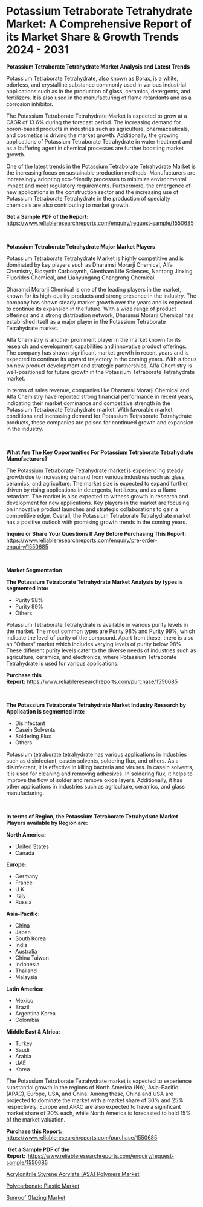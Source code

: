 <p><h1>Potassium Tetraborate Tetrahydrate Market: A Comprehensive Report of its Market Share & Growth Trends 2024 - 2031</h1></p><p><strong>Potassium Tetraborate Tetrahydrate Market Analysis and Latest Trends</strong></p>
<p><p>Potassium Tetraborate Tetrahydrate, also known as Borax, is a white, odorless, and crystalline substance commonly used in various industrial applications such as in the production of glass, ceramics, detergents, and fertilizers. It is also used in the manufacturing of flame retardants and as a corrosion inhibitor.</p><p>The Potassium Tetraborate Tetrahydrate Market is expected to grow at a CAGR of 13.6% during the forecast period. The increasing demand for boron-based products in industries such as agriculture, pharmaceuticals, and cosmetics is driving the market growth. Additionally, the growing applications of Potassium Tetraborate Tetrahydrate in water treatment and as a buffering agent in chemical processes are further boosting market growth.</p><p>One of the latest trends in the Potassium Tetraborate Tetrahydrate Market is the increasing focus on sustainable production methods. Manufacturers are increasingly adopting eco-friendly processes to minimize environmental impact and meet regulatory requirements. Furthermore, the emergence of new applications in the construction sector and the increasing use of Potassium Tetraborate Tetrahydrate in the production of specialty chemicals are also contributing to market growth.</p></p>
<p><strong>Get a Sample PDF of the Report:&nbsp;</strong> <a href="https://www.reliableresearchreports.com/enquiry/request-sample/1550685">https://www.reliableresearchreports.com/enquiry/request-sample/1550685</a></p>
<p>&nbsp;</p>
<p><strong>Potassium Tetraborate Tetrahydrate Major Market Players</strong></p>
<p><p>Potassium Tetraborate Tetrahydrate Market is highly competitive and is dominated by key players such as Dharamsi Morarji Chemical, Alfa Chemistry, Biosynth Carbosynth, Glentham Life Sciences, Nantong Jinxing Fluorides Chemical, and Lianyungang Changrong Chemical.</p><p>Dharamsi Morarji Chemical is one of the leading players in the market, known for its high-quality products and strong presence in the industry. The company has shown steady market growth over the years and is expected to continue its expansion in the future. With a wide range of product offerings and a strong distribution network, Dharamsi Morarji Chemical has established itself as a major player in the Potassium Tetraborate Tetrahydrate market.</p><p>Alfa Chemistry is another prominent player in the market known for its research and development capabilities and innovative product offerings. The company has shown significant market growth in recent years and is expected to continue its upward trajectory in the coming years. With a focus on new product development and strategic partnerships, Alfa Chemistry is well-positioned for future growth in the Potassium Tetraborate Tetrahydrate market.</p><p>In terms of sales revenue, companies like Dharamsi Morarji Chemical and Alfa Chemistry have reported strong financial performance in recent years, indicating their market dominance and competitive strength in the Potassium Tetraborate Tetrahydrate market. With favorable market conditions and increasing demand for Potassium Tetraborate Tetrahydrate products, these companies are poised for continued growth and expansion in the industry.</p></p>
<p>&nbsp;</p>
<p><strong>What Are The Key Opportunities For Potassium Tetraborate Tetrahydrate Manufacturers?</strong></p>
<p><p>The Potassium Tetraborate Tetrahydrate market is experiencing steady growth due to increasing demand from various industries such as glass, ceramics, and agriculture. The market size is expected to expand further, driven by rising applications in detergents, fertilizers, and as a flame retardant. The market is also expected to witness growth in research and development for new applications. Key players in the market are focusing on innovative product launches and strategic collaborations to gain a competitive edge. Overall, the Potassium Tetraborate Tetrahydrate market has a positive outlook with promising growth trends in the coming years.</p></p>
<p><strong>Inquire or Share Your Questions If Any Before Purchasing This Report:</strong> <a href="https://www.reliableresearchreports.com/enquiry/pre-order-enquiry/1550685">https://www.reliableresearchreports.com/enquiry/pre-order-enquiry/1550685</a></p>
<p>&nbsp;</p>
<p><strong>Market Segmentation</strong></p>
<p><strong>The Potassium Tetraborate Tetrahydrate Market Analysis by types is segmented into:</strong></p>
<p><ul><li>Purity 98%</li><li>Purity 99%</li><li>Others</li></ul></p>
<p><p>Potassium Tetraborate Tetrahydrate is available in various purity levels in the market. The most common types are Purity 98% and Purity 99%, which indicate the level of purity of the compound. Apart from these, there is also an "Others" market which includes varying levels of purity below 98%. These different purity levels cater to the diverse needs of industries such as agriculture, ceramics, and electronics, where Potassium Tetraborate Tetrahydrate is used for various applications.</p></p>
<p><strong>Purchase this Report:&nbsp;</strong><a href="https://www.reliableresearchreports.com/purchase/1550685">https://www.reliableresearchreports.com/purchase/1550685</a></p>
<p>&nbsp;</p>
<p><strong>The Potassium Tetraborate Tetrahydrate Market Industry Research by Application is segmented into:</strong></p>
<p><ul><li>Disinfectant</li><li>Casein Solvents</li><li>Soldering Flux</li><li>Others</li></ul></p>
<p><p>Potassium tetraborate tetrahydrate has various applications in industries such as disinfectant, casein solvents, soldering flux, and others. As a disinfectant, it is effective in killing bacteria and viruses. In casein solvents, it is used for cleaning and removing adhesives. In soldering flux, it helps to improve the flow of solder and remove oxide layers. Additionally, it has other applications in industries such as agriculture, ceramics, and glass manufacturing.</p></p>
<p>&nbsp;</p>
<p><strong>In terms of Region, the Potassium Tetraborate Tetrahydrate Market Players available by Region are:</strong></p>
<p>
    <p> <strong> North America: </strong>
        <ul>
            <li>United States</li>
            <li>Canada</li>
        </ul>
        </p> 
    <p> <strong> Europe: </strong>
        <ul>
            <li>Germany</li>
            <li>France</li>
            <li>U.K.</li>
            <li>Italy</li>
            <li>Russia</li>
        </ul>
        </p> 
    <p> <strong> Asia-Pacific: </strong>
        <ul>
            <li>China</li>
            <li>Japan</li>
            <li>South Korea</li>
            <li>India</li>
            <li>Australia</li>
            <li>China Taiwan</li>
            <li>Indonesia</li>
            <li>Thailand</li>
            <li>Malaysia</li>
        </ul>
        </p> 
    <p> <strong> Latin America: </strong>
        <ul>
            <li>Mexico</li>
            <li>Brazil</li>
            <li>Argentina Korea</li>
            <li>Colombia</li>
        </ul>
        </p> 
    <p> <strong> Middle East & Africa: </strong>
        <ul>
            <li>Turkey</li>
            <li>Saudi</li>
            <li>Arabia</li>
            <li>UAE</li>
            <li>Korea</li>
        </ul>
    </p>
    </p>
<p><p>The Potassium Tetraborate Tetrahydrate market is expected to experience substantial growth in the regions of North America (NA), Asia-Pacific (APAC), Europe, USA, and China. Among these, China and USA are projected to dominate the market with a market share of 30% and 25% respectively. Europe and APAC are also expected to have a significant market share of 20% each, while North America is forecasted to hold 15% of the market valuation.</p></p>
<p><strong>Purchase this Report: </strong><a href="https://www.reliableresearchreports.com/purchase/1550685">https://www.reliableresearchreports.com/purchase/1550685</a></p>
<p>&nbsp;<strong>Get a Sample PDF of the Report:&nbsp;&nbsp;</strong><a href="https://www.reliableresearchreports.com/enquiry/request-sample/1550685">https://www.reliableresearchreports.com/enquiry/request-sample/1550685</a></p>
<p><strong></strong></p>
<p><p><a href="https://view.publitas.com/reportprime-1/acrylonitrile-styrene-acrylate-asa-polymers-market-research-report-forecasted-for-period-from-2023-2030-by-market-type-market-application-and-region/">Acrylonitrile Styrene Acrylate (ASA) Polymers Market</a></p><p><a href="https://view.publitas.com/reportprime-1/polycarbonate-plastic-market-with-the-goal-of-estimating-the-market-size-and-future-growth-potential-of-various-market-segments-based-on-component-applications-end-user-and-region/">Polycarbonate Plastic Market</a></p><p><a href="https://view.publitas.com/reportprime-1/sunroof-glazing-market-research-report-provides-critical-insights-that-can-help-shape-business-development-and-investment-strategies/">Sunroof Glazing Market</a></p></p>